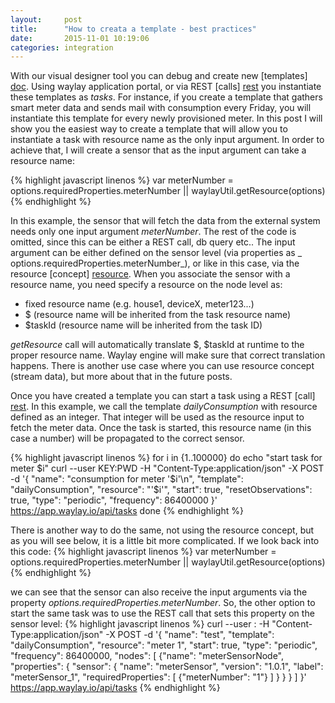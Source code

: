 ```yaml
---
layout:     post
title:      "How to creata a template - best practices"
date:       2015-11-01 10:19:06
categories: integration
---
```


With our visual designer tool you can debug and create new [templates] [doc]. Using waylay application portal, or via REST [calls] [rest] you instantiate these templates as _tasks_. For instance, if you create a template that gathers smart meter data and sends mail with consumption every Friday, you will instantiate this template for every newly provisioned meter. In this post I will show you the easiest way to create a template that will allow you to instantiate a task with resource name as the only input argument. In order to achieve that, I will create a sensor that as the input argument can take a resource name:

{% highlight javascript linenos %}
var meterNumber = options.requiredProperties.meterNumber || waylayUtil.getResource(options)
{% endhighlight %}

In this example, the sensor that will fetch the data from the external system needs only one input argument _meterNumber_. The rest of the code is omitted, since this can be either a REST call, db query etc..  The input argument can be either defined on the sensor level (via properties as _ options.requiredProperties.meterNumber_), or like in this case, via the resource [concept] [resource]. When you associate the sensor with a resource name, you need specify a resource on the node level as: 

* fixed resource name (e.g. house1, deviceX, meter123...)
* $ (resource name will be inherited from the task resource name)
* $taskId (resource name will be inherited from the task ID)

_getResource_ call will automatically translate $, $taskId at runtime to the proper resource name. Waylay engine will make sure that correct translation happens. There is another use case where you can use resource concept (stream data), but more about that in the future posts.

Once you have created a template you can start a task using a REST [call] [rest]. In this example, we call the template _dailyConsumption_ with resource defined as an integer. That integer will be used as the resource input to fetch the meter data. Once the task is started, this resource name (in this case a number) will be propagated to the correct sensor. 

{% highlight javascript linenos %}
for i in {1..100000}
do
   echo "start task for meter $i"
   curl --user KEY:PWD -H "Content-Type:application/json" -X POST -d '{
   "name": "consumption for meter '$i'\n",
   "template": "dailyConsumption",
   "resource": "'$i'",
   "start": true,
   "resetObservations": true,
   "type": "periodic",
   "frequency": 86400000
 }' https://app.waylay.io/api/tasks
done
{% endhighlight %}

There is another way to do the same, not using the resource concept, but as you will see below, it is a little bit more complicated. If we look back into this code:
{% highlight javascript linenos %}
var meterNumber = options.requiredProperties.meterNumber || waylayUtil.getResource(options)
{% endhighlight %}

we can see that the sensor can also receive the input arguments via the property _options.requiredProperties.meterNumber_. So, the other option to start the same task was to use the REST call that sets this property on the sensor level:
{% highlight javascript linenos %}
curl --user <KEY>:<SECRET> -H "Content-Type:application/json" -X POST -d 
   '{
     "name": "test", 
     "template": "dailyConsumption", 
     "resource": "meter 1", 
     "start": true, 
     "type": "periodic", 
     "frequency": 86400000, 
     "nodes": [ {"name": "meterSensorNode", 
               "properties": {
               "sensor": {
                 "name": "meterSensor", 
                 "version": "1.0.1", 
                 "label": "meterSensor_1", 
                 "requiredProperties": [ {"meterNumber": "1"} ] 
                 } 
               } 
            } ] 
   }' https://app.waylay.io/api/tasks
{% endhighlight %}

[doc]: http://docs.waylay.io/Tasks-and-Templates.html
[rest]: http://docs.waylay.io/Waylay-REST-API-documentation.html
[resource]: http://docs.waylay.io/Plugin-API.html#functiontoretrievestreamdata

